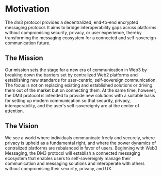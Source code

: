 # Motivation

The dm3 protocol provides a decentralized, end-to-end encrypted messaging protocol. It aims to bridge interoperability gaps across platforms without compromising security, privacy, or user experience, thereby transforming the messaging ecosystem for a connected and self-sovereign communication future.

## The Mission

Our mission sets the stage for a new era of communication in Web3 by breaking down the barriers set by centralized Web2 platforms and establishing new standards for user-centric, self-sovereign communication. The focus is not on replacing existing and established solutions or driving them out of the market but on connecting them. At the same time, however, the DM3 protocol is intended to provide new solutions with a suitable basis for setting up modern communication so that security, privacy, interoperability, and the user's self-sovereignty are at the center of attention.

## The Vision

We see a world where individuals communicate freely and securely, where privacy is upheld as a fundamental right, and where the power dynamics of centralized platforms are rebalanced in favor of users. Beginning with Web3 Messaging, the DM3 protocol will establish a connected messaging ecosystem that enables users to self-sovereignly manage their communication and messaging solutions and interoperate with others without compromising their security, privacy, and UX.
